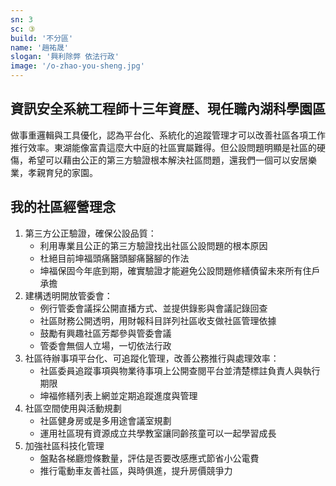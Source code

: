 ```yaml
---
sn: 3
sc: ③
build: '不分區'
name: '趙祐晟'
slogan: '興利除弊 依法行政'
image: '/o-zhao-you-sheng.jpg'
---
```

## 資訊安全系統工程師十三年資歷、現任職內湖科學園區

做事重邏輯與工具優化，認為平台化、系統化的追蹤管理才可以改善社區各項工作推行效率。東湖能像富貴這麼大中庭的社區實屬難得。但公設問題明顯是社區的硬傷，希望可以藉由公正的第三方驗證根本解決社區問題，還我們一個可以安居樂業，孝親育兒的家園。


## 我的社區經營理念
1. 第三方公正驗證，確保公設品質：
   - 利用專業且公正的第三方驗證找出社區公設問題的根本原因
   - 杜絕目前坤福頭痛醫頭腳痛醫腳的作法
   - 坤福保固今年底到期，確實驗證才能避免公設問題修繕債留未來所有住戶承擔
2. 建構透明開放管委會：
   - 例行管委會議採公開直播方式、並提供錄影與會議記錄回查
   - 社區財務公開透明，用財報科目詳列社區收支做社區管理依據
   - 鼓勵有興趣社區芳鄰參與管委會議   
   - 管委會無個人立場，一切依法行政
3. 社區待辦事項平台化、可追蹤化管理，改善公務推行與處理效率：
   - 社區委員追蹤事項與物業待事項上公開查閱平台並清楚標註負責人與執行期限
   - 坤福修繕列表上網並定期追蹤進度與管理   
4. 社區空間使用與活動規劃
   - 社區健身房或是多用途會議室規劃
   - 運用社區現有資源成立共學教室讓同齡孩童可以一起學習成長
5. 加強社區科技化管理
   - 盤點各梯廳燈條數量，評估是否要改感應式節省小公電費
   - 推行電動車友善社區，與時俱進，提升房價競爭力